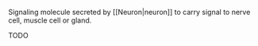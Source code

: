 Signaling molecule secreted by [[Neuron|neuron]] to carry signal to nerve cell, muscle cell or gland.

TODO